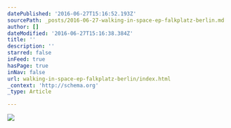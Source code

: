 ```yaml
---
datePublished: '2016-06-27T15:16:52.193Z'
sourcePath: _posts/2016-06-27-walking-in-space-ep-falkplatz-berlin.md
author: []
dateModified: '2016-06-27T15:16:38.384Z'
title: ''
description: ''
starred: false
inFeed: true
hasPage: true
inNav: false
url: walking-in-space-ep-falkplatz-berlin/index.html
_context: 'http://schema.org'
_type: Article

---
```

![](https://the-grid-user-content.s3-us-west-2.amazonaws.com/ea07814d-d7ed-4464-9be8-3fd36f1ef5fb.jpg)